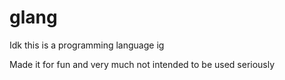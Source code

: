 # glang
Idk this is a programming language ig

Made it for fun and very much not intended to be used seriously
